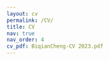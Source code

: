 ```yaml
---
layout: cv
permalink: /CV/
title: CV
nav: true
nav_order: 4
cv_pdf: BiqianCheng-CV 2023.pdf
---
```

